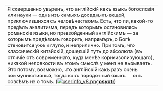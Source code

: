 |     |
| --- |
| Я совершенно увѣренъ, что англійскій какъ языкъ богословія или науки — одна изъ самыхъ досадныхъ вещей, приключившихся съ человѣчествомъ. Есть, что ли, какой-то предѣлъ аналитизма, передъ которымъ остановились романскіе языки, но превзойденный англійскимъ — за которымъ предѣломъ говорить, напримѣръ, о Богѣ становится уже и глупо, и неприлично. При томъ, что классическій китайскій, дошедшій тутъ до абсолюта (въ отличіе отъ современнаго, куда менѣе корнеизолирующаго), никакой неловкости въ этомъ смыслѣ у меня не вызываетъ. Это потому, возможно, что англійскій какъ разъ очень коммуникативный, тогда какъ порядочный языкъ — онъ совсѣмъ не о томъ. ([![userinfo_v8.png](userinfo_v8-1.png)](https://osyotr.livejournal.com/profile)[**osyotr**](https://osyotr.livejournal.com/)) |